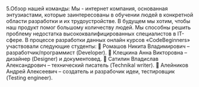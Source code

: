5.Обзор нашей команды:
Мы - интернет компания, основанная энтузиастами, которые заинтересованы в обучении людей в конкретной области разработки и их трудоустройстве.
В будущем мы хотим, чтобы наш продукт помог большому количеству людей. Мы способны решить проблему недостатка высококвалифицированных специалистов в IT-сфере.
В процессе разработки данных онлайн курсов «CodeBeginners» участвовали следующие студенты:
	Ромашов Никита Владимирович – разработчик/программист (Developer).
	Клецкина Анна Викторовна – дизайнер (Designer) и документовед.
	Сатилин Владислав Александрович – технический писатель (Technikal writer).
	Алейников Андрей Алексеевич – создатель и разрабочик идеи, тестировщик (Testing engineer).
